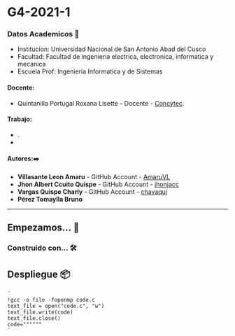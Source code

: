 # G4-2021-1
### Datos Academicos 📖
- Institucion: Universidad Nacional de San Antonio Abad del Cusco
- Facultad: Facultad de ingenieria electrica, electronica, informatica y mecanica
- Escuela Prof: Ingenieria Informatica y de Sistemas

#### Docente:
- Quintanilla Portugal Roxana Lisette - Docente - [Concytec](http://directorio.concytec.gob.pe/appDirectorioCTI/VerDatosInvestigador.do?id_investigador=40930).

#### Trabajo:

- .
- 

#### Autores:✒️

- **Villasante Leon Amaru** - GitHub Account - [AmaruVL](https://github.com/AmaruVL)
- **Jhon Albert Ccuito Quispe** - GitHub Account - [jhonjacc](https://github.com/jhonjacc)
- **Vargas Quispe Charly** - GitHub Account - [chavaqui](https://github.com/chavaqui)
- **Pérez Tomaylla Bruno**
---
## Empezamos... 🚀



### Construido con... 🛠️


## Despliegue 📦
    ´
    !gcc -o file -fopenmp code.c
    text_file = open("code.c", "w")
    text_file.write(code)
    text_file.close()
    code=""""""
    ´

